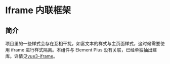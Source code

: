 # Iframe 内联框架

## 简介

项目里的一些样式会存在互相干扰，如富文本的样式与主页面样式，这时候需要使用 iframe 进行样式隔离。本组件与 Element Plus 没有关联，已经单独抽出建库。详情见[vue3-iframe](https://github.com/cxzhub/vue3-iframe)。
